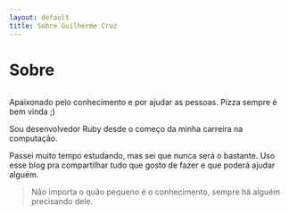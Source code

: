 ```yaml
---
layout: default
title: Sobre Guilherme Cruz
---
```


<div class="post">
  <h1 class="pageTitle">Sobre</h1>
  <img src="{{ '/assets/img/author.jpg' | prepend: site.baseurl }}" alt=""> 
  <p class="intro"> Apaixonado pelo conhecimento e por ajudar as pessoas. Pizza sempre é bem vinda ;)</p>

  <p> Sou desenvolvedor Ruby desde o começo da minha carreira na computação.</p>

  <p>Passei muito tempo estudando, mas sei que nunca será o bastante. Uso esse blog pra compartilhar tudo que gosto de fazer e que poderá ajudar alguém.</p>

  <blockquote>Não importa o quão pequeno é o conhecimento, sempre há alguém precisando dele.</blockquote>
</div>
